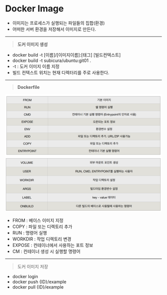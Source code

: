 # Docker Image

- 이미지는 프로세스가 실행되는 파일들의 집합(환경)
- 어떠한 서버 환경을 저장해서 이미지로 만든다.

---

> **도커 이미지 생성**

- docker build -t [이름]/[이미지이름]:[태그] [빌드컨텍스트]
- docker build -t subicura/ubuntu:git01 .
- -t : 도커 이미지 이름 지정
- 빌드 컨텍스트 위치는 현재 디렉터리를 주로 사용한다.

---

> **Dockerfile**

![img.png](img.png)
![img_1.png](img_1.png)


- FROM : 베이스 이미지 지정
- COPY : 파일 또는 디렉토리 추가
- RUN : 명령어 실행
- WORKDIR : 작업 디렉토리 변경
- EXPOSE : 컨테이너에서 사용하는 포트 정보
- CM : 컨테이너 생성 시 실행할 명령어


---

> 도커 이미지 저장

- docker login
- docker push {ID}/example
- docker pull {ID}/example